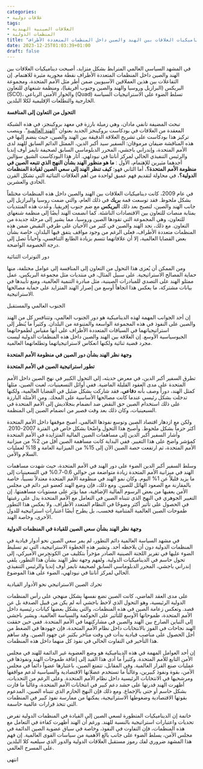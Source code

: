 ```yaml
---
categories:
- علاقات دولية
tags:
- العلاقات الصينية الهندية
- المنظمات الدولية 
title: "ديناميكيات العلاقات بين الهند والصين داخل المنظمات المتعددة الأطراف"
date: 2023-12-25T01:03:39+01:00
draft: false
---
```



في المشهد السياسي العالمي المترابط بشكل متزايد، أصبحت ديناميكيات العلاقات بين الهند والصين داخل المنظمات المتعددة الأطراف نقطة محورية مثيرة للاهتمام. إن التفاعلات بين هذين العملاقين الآسيويين ضمن أطر مثل الأمم المتحدة، ومجموعة البريكس (البرازيل وروسيا والهند والصين وجنوب أفريقيا)، ومنظمة شنغهاي للتعاون (SCO)، والحوار الأمني الرباعي (Quad) تسلط الضوء على الاستراتيجيات السياسة الخارجية والتطلعات الإقليمية لكلا البلدين.

**التحول من التعاون إلى المنافسة**

تبحث المضيفة تانفي مادان، وهي زميلة بارزة في معهد بروكينجز، في هذه الشبكة المعقدة من العلاقات في بودكاست بروكينجز الجديد بعنوان "[الهند العالمية](https://www.brookings.edu/articles/india-china-dynamics-in-multilateral-and-minilateral-organizations///)". وينصب تركيز هذا بودكاست على تشريح العلاقة الدقيقة بين الهند والصين، حيث ينضم إليها في هذه المناقشة ضيفان مرموقان: السفير سيد أكبر الدين، الممثل الدائم السابق للهند لدى الأمم المتحدة، وإندراني باجشي، المحرر الدبلوماسي السابق لصحيفة تايمز أوف إنديا والرئيس التنفيذي الحالي لمركز أنانتا في نيودلهي.
أثار هذا البودكاست الشيق سؤالين أجدهما مثيرين للإهتمام، الأول : **ما هو منظور الهند بشأن النهج الذي تتبعه الصين في منظومة الأمم المتحدة؟**، أما الثاني فهو: **كيف تنظر الهند إلى سعي الصين لقيادة المنظمات الدولية؟**، في محاولة لتقديم فهم عميق لواحدة من أهم العلاقات الثنائية التي تشكل القرن الحادي والعشرين.

في عام 2009، كانت ديناميكيات العلاقات بين الهند والصين داخل هذه المنظمات مختلفاً بشكل ملحوظ. فقد توسعت قمة **بريك** في ذلك العام، والتي ضمت روسيا والبرازيل إلى جانب الهند والصين، لتصبح بعد ذلك **البريكس** مع ضم جنوب إفريقيا. وعُدت هذه المنتديات بمثابة منصات للتعاون بين الاقتصادات الناشئة. كما انضمت الهند أيضًا إلى منظمة شنغهاي للتعاون، وهي المجموعة التي تقودها الصين وروسيا، مما يشير إلى مرحلة جديدة من التعاون.
مع ذلك، نجد الهند والصين في كثير من الأحيان على طرفي النقيض ضمن هذه المنظمات متعددة الأطراف، فعلى الرغم من وجود مواقف يتفق فيها البلدان، خاصة بشأن بعض القضايا العالمية، إلا أن علاقاتهما تتسم بزيادة الطابع التنافسي، وأحياناً تصل إلى درجة الخصومة الواضحة.

دور التوترات الثنائية

ومن الممكن أن يُعزى هذا التحول من التعاون إلى المنافسة إلى عوامل مختلفة، منها حماية المصالح الاستراتيجية. على سبيل المثال، في منتديات مثل مجموعة البريكس، عمل ممثلو الهند على التصدي للمبادرات الصينية، مثل مبادرة التنمية العالمية، ومنع تأييدها في بيانات مشتركة، ما يعكس هذا اتجاهاً أوسع من إصرار الهند المتزايد على حماية مصالحها الاستراتيجية.

الجنوب العالمي والمستقبل

إن أحد الجوانب المهمة لهذه الديناميكية هو دور الجنوب العالمي، وتتنافس كل من الهند والصين على النفوذ في هذه المجموعة الواسعة والمتنوعة من البلدان. وكثيراً ما يُنظر إلى استراتيجياتهما في السياقات المتعددة الأطراف على أنها مقياس لطموحاتهما الجيوسياسية الأوسع. إن العلاقة بين الهند والصين داخل هذه المنظمات الدولية ليست مجرد قضية ثنائية ولكنها انعكاس لاستراتيجياتهما وتطلعاتهما العالمية.

**وجهة نظر الهند بشأن دور الصين في منظومة الأمم المتحدة**

**تطور استراتيجية الصين في الأمم المتحدة**

تطرق السفير أكبر الدين، في معرض حديثه، إلى التحول الكبير في نهج الصين داخل الأمم المتحدة على مدى العقود القليلة الماضية. ففي أوائل التسعينيات، لعبت الصين، مثلها كمثل الهند، دوراً وصف بأنه **دفاعي**، فقد شاركت بشكل ضئيل في القضايا العالمية، ولكنها تدخلت بشكل رئيسي عندما كانت مصالحها الأساسية على المحك. ومن الأمثلة البارزة على ذلك استخدام الصين حق النقض ضد انضمام بنجلاديش إلى الأمم المتحدة في السبعينيات، وكان ذلك بعد وقت قصير من انضمام الصين إلى المنظمة.

ولكن مع ازدهار اقتصاد الصين وتوسع نفوذها العالمي، أصبح موقفها داخل الأمم المتحدة أكثر حزماً بشكل ملحوظ. وأصبح هذا التحول واضًحا بشكل خاص في الفترة 2007-2010. وأشار السفير أكبر الدين إلى مساهمات الصين المالية المتزايدة في الأمم المتحدة كمؤشر واضح على هذا التغيير. ففي البداية كانت مساهمة الصين أقل من 2% من ميزانية الأمم المتحدة، ثم ارتفعت حصة الصين الآن إلى 15% من الميزانية العامة و 18% لعمليات السلام والأمن.

وسلط السفير أكبر الدين الضوء على دور الهند في الأمم المتحدة، حيث شهدت مساهمات الهند في ميزانية الأمم المتحدة زيادة متواضعة من حوالي 0.6-0.7% في التسعينيات إلى ما يزيد قليلاً عن 1% اليوم. وكان نمو الهند في منظومة الأمم المتحدة معتدلاً نسبياً، خاصة بالمقارنة مع الصعود الهائل للصين. ومع ذلك، فإن وضع الهند كعضو غير دائم في مجلس الأمن يعفيها من بعض الرسوم المالية الإضافية، مما يؤثر على مستويات مساهمتها.
إن التغيير الجوهري في النهج الذي تتبناه الصين في التعامل مع الأمم المتحدة يدل على رغبتها في الحصول على تأثير أكثر وضوحًا في النظام المتعدد الأطراف. ولا يعكس هذا التطور طموحات الصين العالمية المتنامية فحسب، بل يطرح أيضًا اعتبارات استراتيجية للدول الأخرى، وخاصة الهند. 

**وجهة نظر الهند بشأن سعي الصين للقيادة في المنظمات الدولية**

في مشهد السياسة العالمية دائم التطور، لم يمر سعي الصين نحو أدوار قيادية في المنظمات الدولية دون أن يلاحظه أحد. وتشير هذه الخطوة الاستراتيجية، التي تم تسليط الضوء عليها في تقرير اللجنة الصينية الصادر مؤخراً بتكليف من الكونجرس الأميركي، إلى تحول حاسم في الديناميكيات الدولية. ولفهم وجهة نظر الهند بشأن هذا التطور، يلقي إندراني باجشي، المحرر الدبلوماسي السابق لصحيفة تايمز أوف إنديا والرئيس التنفيذي الحالي لمركز أنانتا في نيودلهي، الضوء على هذا الموضوع.

تحرك الصين الاستراتيجي نحو الأدوار القيادية

على مدى العقد الماضي، كانت الصين تضع نفسها بشكل منهجي على رأس المنظمات الدولية الرئيسية، وهو التحول الذي لاحظ باجشي أنه لم يكن من قبيل الصدفة بل عن قصد. وتعكس زعامة الصين في هذه المنظمات، والتي يشكل بعضها كيانات رئيسية داخل الأمم المتحدة، طموحاتها الأوسع للتأثير على الحوكمة والسياسة العالمية.
ويشير باجشي إلى التباين الصارخ بين الهند والصين في مشاركتهما في الأمم المتحدة. ففي حين حققت الهند نجاحات في الفوز بالانتخابات داخل نظام الأمم المتحدة، فإن جهودها في الضغط من أجل الحصول على مناصب قيادية بدأت في وقت متأخر بكثير عن جهود الصين. وقد ساهم هذا التأخير في التفاوت الحالي في نفوذ كل منهما داخل هذه المنظمات.

إن أحد العوامل المهمة في هذه الديناميكية هو وضع العضوية غير الدائمة للهند في مجلس الأمن التابع للأمم المتحدة. وكثيراً ما أدى هذا القيد إلى إعاقة طموحات الهند ونفوذها في عمليات صنع القرار العالمية. وفي المقابل، تتمتع الصين، باعتبارها عضواً دائماً في مجلس الأمن، بقوة ونفوذ كبيرين، وغالباً ما تستخدم عضلاتها الاقتصادية والسياسية لدعم مواقفها ومرشحيها في الانتخابات الرئيسية داخل نظام الأمم المتحدة.
وعلى الرغم من التحديات، أظهرت الهند قدرتها على حشد دعم كبير في انتخابات الأمم المتحدة، وغالباً ما فازت بشكل حاسم أو حتى بالإجماع. ومع ذلك فإن النهج الحازم الذي تتبناه الصين، المدعوم بقوتها الاقتصادية وضغوطها الاستراتيجية، يمكنها من ممارسة نفوذ كبير في المنظمات التي تتخذ قرارات عالمية حاسمة.

خاتمة
إن الديناميكيات المتطورة لسعي الصين إلى القيادة في المنظمات الدولية تفرض تحديات واعتبارات استراتيجية بالنسبة للهند. ورغم أن الهند أظهرت كفاءة في التعامل مع هذه المنظمات، فإن التفاوت في النفوذ، وخاصة في سياق عضوية الصين الدائمة في مجلس الأمن، يسلط الضوء على جانب بالغ الأهمية من سياسات القوى العالمية. إن فهم هذا المشهد ضروري لفك رموز مستقبل العلاقات الدولية والدور الذي سيلعبه كلا البلدين على المسرح العالمي.

انتهى
